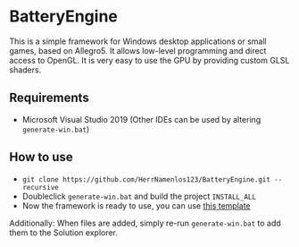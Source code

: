 # BatteryEngine

This is a simple framework for Windows desktop applications or small games, based on Allegro5. It allows low-level programming and direct access to OpenGL. It is very easy to use the GPU by providing custom GLSL shaders.

## Requirements

 - Microsoft Visual Studio 2019 (Other IDEs can be used by altering `generate-win.bat`)

## How to use

 - `git clone https://github.com/HerrNamenlos123/BatteryEngine.git --recursive`
 - Doubleclick `generate-win.bat` and build the project `INSTALL_ALL`
 - Now the framework is ready to use, you can use [this template](https://github.com/HerrNamenlos123/BatteryTemplateProject)

Additionally:
When files are added, simply re-run `generate-win.bat` to add them to the Solution explorer.
